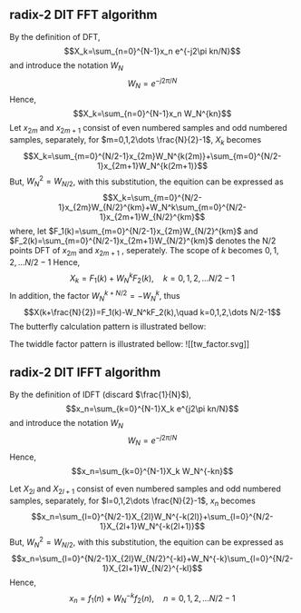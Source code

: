 ## radix-2 DIT FFT algorithm

By the definition of DFT, 
$$X_k=\sum_{n=0}^{N-1}x_n e^{-j2\pi kn/N}$$
and introduce the notation $W_N$ 
$$W_N=e^{-j2\pi /N}$$
Hence, 
$$X_k=\sum_{n=0}^{N-1}x_n W_N^{kn}$$
Let $x_{2m}$ and $x_{2m+1}$ consist of even numbered samples and odd numbered samples, separately, for $m=0,1,2\dots \frac{N}{2}-1$, $X_k$ becomes 
$$X_k=\sum_{m=0}^{N/2-1}x_{2m}W_N^{k(2m)}+\sum_{m=0}^{N/2-1}x_{2m+1}W_N^{k(2m+1)}$$
But, $W_N^2=W_{N/2}$, with this substitution, the equition can be expressed as 
$$X_k=\sum_{m=0}^{N/2-1}x_{2m}W_{N/2}^{km}+W_N^k\sum_{m=0}^{N/2-1}x_{2m+1}W_{N/2}^{km}$$
where, let $F_1(k)=\sum_{m=0}^{N/2-1}x_{2m}W_{N/2}^{km}$ and $F_2(k)=\sum_{m=0}^{N/2-1}x_{2m+1}W_{N/2}^{km}$ denotes the N/2 points DFT of $x_{2m}$ and $x_{2m+1}$ , seperately. The scope of $k$ becomes $0,1,2,\dots N/2-1$
Hence, 
$$X_k=F_1(k)+W_N^kF_2(k),\quad k=0,1,2,\dots N/2-1$$
In addition, the factor $W_N^{k+N/2}=-W_N^k$, thus 
$$X(k+\frac{N}{2})=F_1(k)-W_N^kF_2(k),\quad k=0,1,2,\dots N/2-1$$
The butterfly calculation pattern is illustrated bellow:

The twiddle factor pattern is illustrated bellow:
![[tw_factor.svg]]

## radix-2 DIT IFFT algorithm


By the definition of IDFT (discard $\frac{1}{N}$), 
$$x_n=\sum_{k=0}^{N-1}X_k e^{j2\pi kn/N}$$
and introduce the notation $W_N$ 
$$W_N=e^{-j2\pi /N}$$
Hence, 
$$x_n=\sum_{k=0}^{N-1}X_k W_N^{-kn}$$

Let $X_{2l}$ and $X_{2l+1}$ consist of even numbered samples and odd numbered samples, separately, for $l=0,1,2\dots \frac{N}{2}-1$, $x_n$ becomes 
$$x_n=\sum_{l=0}^{N/2-1}X_{2l}W_N^{-k(2l)}+\sum_{l=0}^{N/2-1}X_{2l+1}W_N^{-k(2l+1)}$$
But, $W_N^2=W_{N/2}$, with this substitution, the equition can be expressed as 
$$x_n=\sum_{l=0}^{N/2-1}X_{2l}W_{N/2}^{-kl}+W_N^{-k}\sum_{l=0}^{N/2-1}X_{2l+1}W_{N/2}^{-kl}$$
Hence, 
$$x_n=f_1(n)+W_N^{-k}f_2(n),\quad n=0,1,2,\dots N/2-1$$
